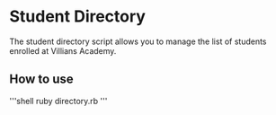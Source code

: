 # Student Directory #

The student directory script allows you to manage the list of students enrolled at Villians Academy.

## How to use ##

'''shell
ruby directory.rb
'''